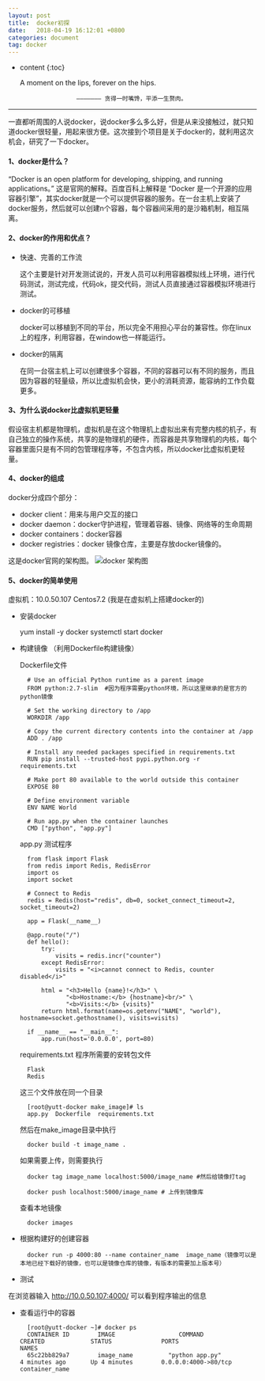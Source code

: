 ```yaml
---
layout: post
title:  docker初探
date:   2018-04-19 16:12:01 +0800
categories: document
tag: docker
---
```


* content
{:toc}

    A moment on the lips, forever on the hips.

                      ——————— 贪得一时嘴馋，平添一生赘肉。

---------------------------------------

一直都听周围的人说docker，说docker多么多么好，但是从来没接触过，就只知道docker很轻量，用起来很方便。这次接到个项目是关于docker的，就利用这次机会，研究了一下docker。


#### **1、docker是什么？**

“Docker is an open platform for developing, shipping, and running applications。” 这是官网的解释。百度百科上解释是 “Docker 是一个开源的应用容器引擎”，其实docker就是一个可以提供容器的服务。在一台主机上安装了docker服务，然后就可以创建n个容器，每个容器间采用的是沙箱机制，相互隔离。


#### **2、docker的作用和优点？**
- 快速、完善的工作流

  这个主要是针对开发测试说的，开发人员可以利用容器模拟线上环境，进行代码测试，测试完成，代码ok，提交代码，测试人员直接通过容器模拟环境进行测试。

- docker的可移植

    docker可以移植到不同的平台，所以完全不用担心平台的兼容性。你在linux上的程序，利用容器，在window也一样能运行。

- docker的隔离

    在同一台宿主机上可以创建很多个容器，不同的容器可以有不同的服务，而且因为容器的轻量级，所以比虚拟机会快，更小的消耗资源，能容纳的工作负载更多。


#### **3、为什么说docker比虚拟机更轻量**

假设宿主机都是物理机，虚拟机是在这个物理机上虚拟出来有完整内核的机子，有自己独立的操作系统，共享的是物理机的硬件，而容器是共享物理机的内核，每个容器里面只是有不同的包管理程序等，不包含内核，所以docker比虚拟机更轻量。


#### **4、docker的组成**

docker分成四个部分：
- docker client：用来与用户交互的接口
- docker daemon：docker守护进程，管理着容器、镜像、网络等的生命周期
- docker containers：docker容器
- docker registries：docker 镜像仓库，主要是存放docker镜像的。

这是docker官网的架构图。
![docker 架构图](https://docs.docker.com/engine/images/architecture.svg)


#### **5、docker的简单使用**

虚拟机：10.0.50.107 Centos7.2 (我是在虚拟机上搭建docker的)

- 安装docker

    yum install -y docker
    systemctl start docker

- 构建镜像
  （利用Dockerfile构建镜像）

    Dockerfile文件

        # Use an official Python runtime as a parent image
        FROM python:2.7-slim  #因为程序需要python环境，所以这里继承的是官方的python镜像

        # Set the working directory to /app
        WORKDIR /app

        # Copy the current directory contents into the container at /app
        ADD . /app

        # Install any needed packages specified in requirements.txt
        RUN pip install --trusted-host pypi.python.org -r requirements.txt

        # Make port 80 available to the world outside this container
        EXPOSE 80

        # Define environment variable
        ENV NAME World

        # Run app.py when the container launches
        CMD ["python", "app.py"]

    app.py 测试程序

        from flask import Flask
        from redis import Redis, RedisError
        import os
        import socket

        # Connect to Redis
        redis = Redis(host="redis", db=0, socket_connect_timeout=2, socket_timeout=2)

        app = Flask(__name__)

        @app.route("/")
        def hello():
            try:
                visits = redis.incr("counter")
            except RedisError:
                visits = "<i>cannot connect to Redis, counter disabled</i>"

            html = "<h3>Hello {name}!</h3>" \
                   "<b>Hostname:</b> {hostname}<br/>" \
                   "<b>Visits:</b> {visits}"
            return html.format(name=os.getenv("NAME", "world"), hostname=socket.gethostname(), visits=visits)

        if __name__ == "__main__":
            app.run(host='0.0.0.0', port=80)

    requirements.txt  程序所需要的安转包文件

        Flask
        Redis

    这三个文件放在同一个目录

        [root@yutt-docker make_image]# ls
        app.py  Dockerfile  requirements.txt

    然后在make_image目录中执行

        docker build -t image_name .

    如果需要上传，则需要执行

        docker tag image_name localhost:5000/image_name #然后给镜像打tag

        docker push localhost:5000/image_name # 上传到镜像库

    查看本地镜像

        docker images


- 根据构建好的创建容器

        docker run -p 4000:80 --name container_name  image_name（镜像可以是本地已经下载好的镜像，也可以是镜像仓库的镜像，有版本的需要加上版本号）

- 测试

 在浏览器输入
http://10.0.50.107:4000/
可以看到程序输出的信息

- 查看运行中的容器

        [root@yutt-docker ~]# docker ps
        CONTAINER ID        IMAGE                  COMMAND                  CREATED             STATUS              PORTS                    NAMES
        65c22bb829a7        image_name          "python app.py"          4 minutes ago       Up 4 minutes        0.0.0.0:4000->80/tcp     container_name





